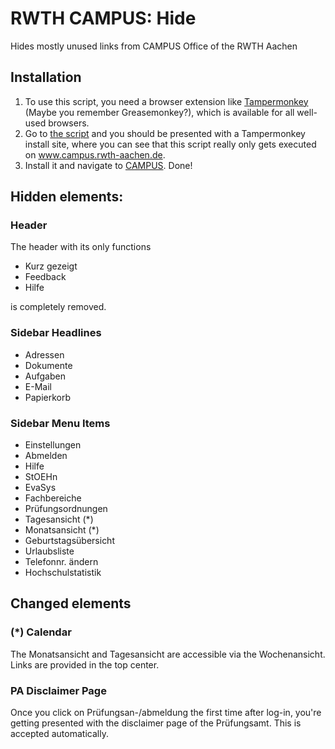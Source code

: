 # RWTH CAMPUS: Hide
Hides mostly unused links from CAMPUS Office of the RWTH Aachen

## Installation
1. To use this script, you need a browser extension like [Tampermonkey](https://tampermonkey.net/) (Maybe you remember Greasemonkey?), which is available for all well-used browsers.
2. Go to [the script](https://github.com/Itja/campus-hide/raw/master/campus-hide.user.js) and you should be presented with a Tampermonkey install site, where you can see that this script really only gets executed on www.campus.rwth-aachen.de.
3. Install it and navigate to [CAMPUS](https://www.campus.rwth-aachen.de/office/). Done!

## Hidden elements:

### Header
The header with its only functions
* Kurz gezeigt
* Feedback
* Hilfe

is completely removed.

### Sidebar Headlines
* Adressen
* Dokumente
* Aufgaben
* E-Mail
* Papierkorb

### Sidebar Menu Items
* Einstellungen
* Abmelden
* Hilfe
* StOEHn
* EvaSys
* Fachbereiche
* Prüfungsordnungen
* Tagesansicht (\*)
* Monatsansicht (\*)
* Geburtstagsübersicht
* Urlaubsliste
* Telefonnr. ändern
* Hochschulstatistik

## Changed elements

### (\*) Calendar
The Monatsansicht and Tagesansicht are accessible via the Wochenansicht. Links are provided in the top center.

### PA Disclaimer Page
Once you click on Prüfungsan-/abmeldung the first time after log-in, you're getting presented with the disclaimer page of the Prüfungsamt. This is accepted automatically.
